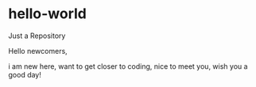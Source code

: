 # hello-world
Just a Repository



Hello newcomers,


i am new here,
want to get closer to coding,
nice to meet you,
wish you a good day!

